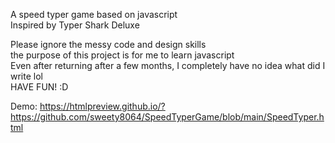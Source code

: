 A speed typer game based on javascript<br>
Inspired by Typer Shark Deluxe



Please ignore the messy code and design skills<br>
the purpose of this project is for me to learn javascript<br>
Even after returning after a few months, I completely have no idea what did I write lol<br>
HAVE FUN! :D

Demo: https://htmlpreview.github.io/?https://github.com/sweety8064/SpeedTyperGame/blob/main/SpeedTyper.html
